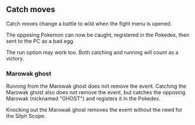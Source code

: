 ## Catch moves

Catch moves change a battle to wild when the fight menu is opened.

The opposing Pokemon can now be caught, registered in the Pokedex, then sent to the PC as a bad egg.

The run option may work too. Both catching and running will count as a victory.

### Marowak ghost

Running from the Marowak ghost does not remove the event. Catching the Marowak ghost also does not remove the event, but catches the opposing Marowak (nicknamed "GHOST") and registers it in the Pokedex.

Knocking out the Marowak ghost removes the event without the need for the Silph Scope.
